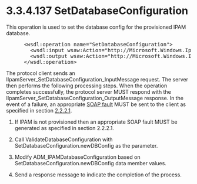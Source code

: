 <html dir="LTR" xmlns:mshelp="http://msdn.microsoft.com/mshelp" xmlns:ddue="http://ddue.schemas.microsoft.com/authoring/2003/5" xmlns:xlink="http://www.w3.org/1999/xlink" xmlns:tool="http://www.microsoft.com/tooltip">
 <body>
 <div id="header">
 <h1 class="heading">3.3.4.137 SetDatabaseConfiguration</h1>
 </div>
 <div id="mainSection">
 <div id="mainBody">
 <div id="allHistory" class="saveHistory"></div>
 <div id="sectionSection0" class="section" name="collapseableSection">
 

<p>This operation is used to set the database config for the
provisioned IPAM database.</p>

<dl>
<dd>
<div><pre> &lt;wsdl:operation name=&quot;SetDatabaseConfiguration&quot;&gt;
   &lt;wsdl:input wsaw:Action=&quot;http://Microsoft.Windows.Ipam/IIpamServer/SetDatabaseConfiguration&quot; message=&quot;ipam:IIpamServer_SetDatabaseConfiguration_InputMessage&quot; /&gt;
   &lt;wsdl:output wsaw:Action=&quot;http://Microsoft.Windows.Ipam/IIpamServer/SetDatabaseConfigurationResponse&quot; message=&quot;ipam:IIpamServer_SetDatabaseConfiguration_OutputMessage&quot; /&gt;
 &lt;/wsdl:operation&gt;
</pre></div>
</dd></dl>

<p>The protocol client sends an
IIpamServer_SetDatabaseConfiguration_InputMessage request. The server then
performs the following processing steps. When the operation completes
successfully, the protocol server MUST respond with the IIpamServer_SetDatabaseConfiguration_OutputMessage
response. In the event of a failure, an appropriate <a href="21b4a631-8f28-420f-822f-c5f879d5046e.md#gt_ec8728a8-1a75-426f-8767-aa1932c7c19f">SOAP fault</a> MUST be sent to
the client as specified in section <a href="a90ad88d-2468-4ac1-bbb9-8f921d15bbc8.md">2.2.2.1</a>.</p>

<ol><li><p><span> </span>If IPAM is not
provisioned then an appropriate SOAP fault MUST be generated as specified in
section 2.2.2.1.</p>

</li><li><p><span> </span>Call
ValidateDatabaseConfiguration with SetDatabaseConfiguration.newDBConfig as the
parameter. </p>

</li><li><p><span> </span>Modify ADM_IPAMDatabaseConfiguration
based on SetDatabaseConfiguration.newDBConfig data member values.</p>

</li><li><p><span> </span>Send a response
message to indicate the completion of the process.</p>

</li></ol>
 </div>
 </div>
 </div>
 </body>
</html>